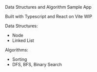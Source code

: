 Data Structures and Algorithm Sample App

Built with Typescript and React on Vite
WIP

Data Structures: 
- Node
- Linked List

Algorithms:
- Sorting
- DFS, BFS, Binary Search
